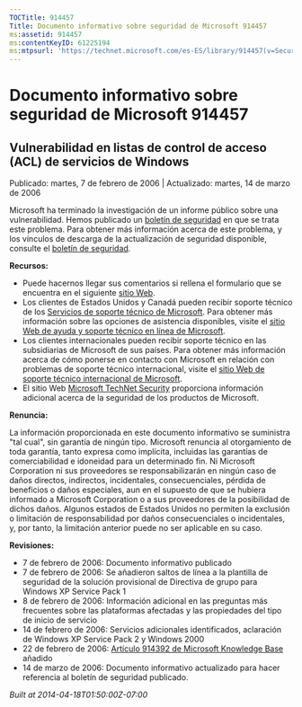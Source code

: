 ```yaml
---
TOCTitle: 914457
Title: Documento informativo sobre seguridad de Microsoft 914457
ms:assetid: 914457
ms:contentKeyID: 61225194
ms:mtpsurl: 'https://technet.microsoft.com/es-ES/library/914457(v=Security.10)'
---
```


Documento informativo sobre seguridad de Microsoft 914457
=========================================================

Vulnerabilidad en listas de control de acceso (ACL) de servicios de Windows
---------------------------------------------------------------------------

Publicado: martes, 7 de febrero de 2006 | Actualizado: martes, 14 de marzo de 2006

Microsoft ha terminado la investigación de un informe público sobre una vulnerabilidad. Hemos publicado un [boletín de seguridad](http://go.microsoft.com/fwlink/?linkid=62074) en que se trata este problema. Para obtener más información acerca de este problema, y los vínculos de descarga de la actualización de seguridad disponible, consulte el [boletín de seguridad](http://go.microsoft.com/fwlink/?linkid=62074).

**Recursos:**

-   Puede hacernos llegar sus comentarios si rellena el formulario que se encuentra en el siguiente [sitio Web](https://support.microsoft.com/common/survey.aspx?scid=sw;en;1257&amp;showpage=1&amp;ws=technet&amp;sd=tech).
-   Los clientes de Estados Unidos y Canadá pueden recibir soporte técnico de los [Servicios de soporte técnico de Microsoft](http://go.microsoft.com/fwlink/?linkid=21131). Para obtener más información sobre las opciones de asistencia disponibles, visite el [sitio Web de ayuda y soporte técnico en línea de Microsoft](http://support.microsoft.com/).
-   Los clientes internacionales pueden recibir soporte técnico en las subsidiarias de Microsoft de sus países. Para obtener más información acerca de cómo ponerse en contacto con Microsoft en relación con problemas de soporte técnico internacional, visite el [sitio Web de soporte técnico internacional de Microsoft](http://go.microsoft.com/fwlink/?linkid=21155).
-   El sitio Web [Microsoft TechNet Security](http://go.microsoft.com/fwlink/?linkid=21132) proporciona información adicional acerca de la seguridad de los productos de Microsoft.

**Renuncia:**

La información proporcionada en este documento informativo se suministra "tal cual", sin garantía de ningún tipo. Microsoft renuncia al otorgamiento de toda garantía, tanto expresa como implícita, incluidas las garantías de comerciabilidad e idoneidad para un determinado fin. Ni Microsoft Corporation ni sus proveedores se responsabilizarán en ningún caso de daños directos, indirectos, incidentales, consecuenciales, pérdida de beneficios o daños especiales, aun en el supuesto de que se hubiera informado a Microsoft Corporation o a sus proveedores de la posibilidad de dichos daños. Algunos estados de Estados Unidos no permiten la exclusión o limitación de responsabilidad por daños consecuenciales o incidentales, y, por tanto, la limitación anterior puede no ser aplicable en su caso.

**Revisiones:**

-   7 de febrero de 2006: Documento informativo publicado
-   7 de febrero de 2006: Se añadieron saltos de línea a la plantilla de seguridad de la solución provisional de Directiva de grupo para Windows XP Service Pack 1
-   8 de febrero de 2006: Información adicional en las preguntas más frecuentes sobre las plataformas afectadas y las propiedades del tipo de inicio de servicio
-   14 de febrero de 2006: Servicios adicionales identificados, aclaración de Windows XP Service Pack 2 y Windows 2000
-   22 de febrero de 2006: [Artículo 914392 de Microsoft Knowledge Base](http://support.microsoft.com/kb/914392) añadido
-   14 de marzo de 2006: Documento informativo actualizado para hacer referencia al boletín de seguridad publicado.

*Built at 2014-04-18T01:50:00Z-07:00*